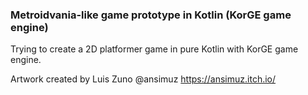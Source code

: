 ### Metroidvania-like game prototype in Kotlin (KorGE game engine)

Trying to create a 2D platformer game in pure Kotlin with KorGE game engine.

Artwork created by Luis Zuno @ansimuz https://ansimuz.itch.io/
